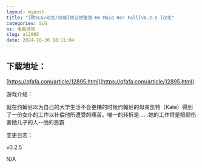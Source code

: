 ```yaml
---
layout: mypost
title: "[欧SLG/动态/双端]他让她堕落-He Maid Her Fall[v0.2.5 ]汉化"
categories: SLG
os: 电脑游戏
slug: a12895
date: 2024-10-30 18:11:04
---
```


## 下载地址：

[https://qfafa.com/article/12895.html](https://qfafa.com/article/12895.html)

游戏介绍：

就在约翰尼以为自己的大学生活不会更糟的时候约翰尼的母亲凯特（Kate）得到了一份女仆的工作以补偿他所遭受的痛苦。唯一的转折是......她的工作将是照顾伤害她儿子的人--他的恶霸

变更日志：

v0.2.5

N/A